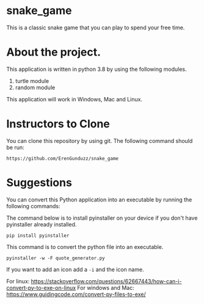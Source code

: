 # snake_game
This is a classic snake game that you can play to spend your free time.

<h1> About the project. </h1>
This application is written in python 3.8 by using the following modules.
<ol>
  <li>turtle module</li>
  <li>random module</li>
</ol>

This application will work in Windows, Mac and Linux.

<h1>Instructors to Clone</h1>

You can clone this repository by using git. 
The following command should be run:
```
https://github.com/ErenGunduzz/snake_game
```

<h1>Suggestions</h1>

You can convert this Python application into an executable by running the following commands:

The command below is to install pyinstaller on your device if you don't have pyinstaller already installed.
```
pip install pyinstaller
```

This command is to convert the python file into an executable.
```
pyinstaller -w -F quote_generator.py
```

If you want to add an icon add a ```-i```  and the icon name.

For linux: https://stackoverflow.com/questions/62667443/how-can-i-convert-py-to-exe-on-linux For windows and Mac: https://www.guidingcode.com/convert-py-files-to-exe/
